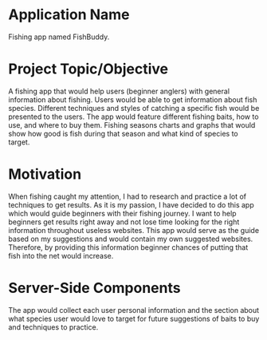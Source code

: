 # **Application Name** 
Fishing app named FishBuddy.

# **Project Topic/Objective** 
A fishing app that would help users (beginner anglers) with general information about fishing. Users would be able to get information about fish species. Different techniques and styles of catching a specific fish would be presented to the users. The app would feature different fishing baits, how to use, and where to buy them. Fishing seasons charts and graphs that would show how good is fish during that season and what kind of species to target.

# **Motivation** 
When fishing caught my attention, I had to research and practice a lot of techniques to get results. As it is my passion, I have decided to do this app which would guide beginners with their fishing journey. I want to help beginners get results right away and not lose time looking for the right information throughout useless websites. This app would serve as the guide based on my suggestions and would contain my own suggested websites. Therefore, by providing this information beginner chances of putting that fish into the net would increase.

# **Server-Side Components**
The app would collect each user personal information and the section about what species user would love to target for future suggestions of baits to buy and techniques to practice.

